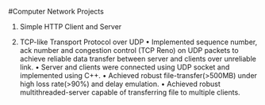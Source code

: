 #Computer Network Projects
1. Simple HTTP Client and Server

2. TCP-like Transport Protocol over UDP
•	Implemented sequence number, ack number and congestion control (TCP Reno) on UDP packets to achieve reliable data transfer between server and clients over unreliable link.
•	Server and clients were connected using UDP socket and implemented using C++.
•	Achieved robust file-transfer(>500MB) under high loss rate(>90%) and delay emulation.
•	Achieved robust multithreaded-server capable of transferring file to multiple clients.
